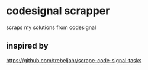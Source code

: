 # codesignal scrapper

scraps my solutions from codesignal

## inspired by

https://github.com/trebeljahr/scrape-code-signal-tasks